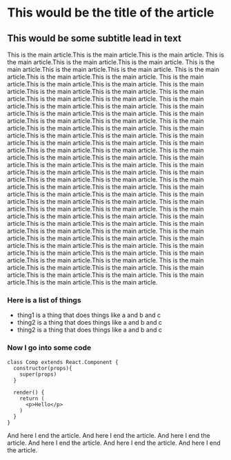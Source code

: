 # This would be the title of the article
## This would be some subtitle lead in text

This is the main article.This is the main article.This is the main article.
This is the main article.This is the main article.This is the main article.
This is the main article.This is the main article.This is the main article.
This is the main article.This is the main article.This is the main article.
This is the main article.This is the main article.This is the main article.
This is the main article.This is the main article.This is the main article.
This is the main article.This is the main article.This is the main article.
This is the main article.This is the main article.This is the main article.
This is the main article.This is the main article.This is the main article.
This is the main article.This is the main article.This is the main article.
This is the main article.This is the main article.This is the main article.
This is the main article.This is the main article.This is the main article.
This is the main article.This is the main article.This is the main article.
This is the main article.This is the main article.This is the main article.
This is the main article.This is the main article.This is the main article.
This is the main article.This is the main article.This is the main article.
This is the main article.This is the main article.This is the main article.
This is the main article.This is the main article.This is the main article.
This is the main article.This is the main article.This is the main article.
This is the main article.This is the main article.This is the main article.
This is the main article.This is the main article.This is the main article.
This is the main article.This is the main article.This is the main article.
This is the main article.This is the main article.This is the main article.
This is the main article.This is the main article.This is the main article.
This is the main article.This is the main article.This is the main article.
This is the main article.This is the main article.This is the main article.
This is the main article.This is the main article.This is the main article.
This is the main article.This is the main article.This is the main article.
This is the main article.This is the main article.This is the main article.
This is the main article.This is the main article.This is the main article.
This is the main article.This is the main article.This is the main article.
This is the main article.This is the main article.This is the main article.


### Here is a list of things
* thing1 is a thing that does things
  like a and b and c
* thing2 is a thing that does things
  like a and b and c
* thing2 is a thing that does things
  like a and b and c


### Now I go into some code
    class Comp extends React.Component {
      constructor(props){
        super(props)
      }

      render() {
        return (
          <p>Hello</p>
        )
      }
    }


And here I end the article.
And here I end the article.
And here I end the article.
And here I end the article.
And here I end the article.
And here I end the article.
